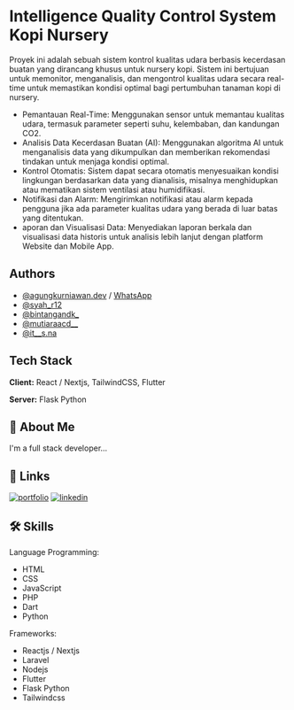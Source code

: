 
# Intelligence Quality Control System Kopi Nursery

Proyek ini adalah sebuah sistem kontrol kualitas udara berbasis kecerdasan buatan yang dirancang khusus untuk nursery kopi. Sistem ini bertujuan untuk memonitor, menganalisis, dan mengontrol kualitas udara secara real-time untuk memastikan kondisi optimal bagi pertumbuhan tanaman kopi di nursery.

- Pemantauan Real-Time: Menggunakan sensor untuk memantau kualitas udara, termasuk parameter seperti suhu, kelembaban, dan kandungan CO2.
- Analisis Data Kecerdasan Buatan (AI): Menggunakan algoritma AI untuk menganalisis data yang dikumpulkan dan memberikan rekomendasi tindakan untuk menjaga kondisi optimal.
- Kontrol Otomatis: Sistem dapat secara otomatis menyesuaikan kondisi lingkungan berdasarkan data yang dianalisis, misalnya menghidupkan atau mematikan sistem ventilasi atau humidifikasi.
- Notifikasi dan Alarm: Mengirimkan notifikasi atau alarm kepada pengguna jika ada parameter kualitas udara yang berada di luar batas yang ditentukan.
- aporan dan Visualisasi Data: Menyediakan laporan berkala dan visualisasi data historis untuk analisis lebih lanjut dengan platform Website dan Mobile App.


## Authors

- [@agungkurniawan.dev](https://www.instagram.com/agungkurniawan.dev?utm_source=ig_web_button_share_sheet&igsh=ZDNlZDc0MzIxNw==) / [WhatsApp](https://wa.me/6281331650909)
- [@syah_r12](https://www.instagram.com/syah_r12/?utm_source=ig_web_button_share_sheet)
- [@bintangandk_](https://www.instagram.com/bintangandk_?utm_source=ig_web_button_share_sheet&igsh=ZDNlZDc0MzIxNw==)
- [@mutiaraacd__](https://www.instagram.com/mutiaraacd__?utm_source=ig_web_button_share_sheet&igsh=ZDNlZDc0MzIxNw==)
- [@it__s.na](https://www.instagram.com/it__s.na?utm_source=ig_web_button_share_sheet&igsh=ZDNlZDc0MzIxNw==)

## Tech Stack

**Client:** React / Nextjs, TailwindCSS, Flutter

**Server:** Flask Python


## 🚀 About Me
I'm a full stack developer...
## 🔗 Links
[![portfolio](https://img.shields.io/badge/my_portfolio-000?style=for-the-badge&logo=ko-fi&logoColor=white)](https://agungkurniawandev.com/)
[![linkedin](https://img.shields.io/badge/linkedin-0A66C2?style=for-the-badge&logo=linkedin&logoColor=white)](https://www.linkedin.com/in/agung-k-74530028b/)


## 🛠 Skills
Language Programming:

- HTML
- CSS
- JavaScript
- PHP
- Dart
- Python

Frameworks:

- Reactjs / Nextjs
- Laravel
- Nodejs
- Flutter
- Flask Python
- Tailwindcss

